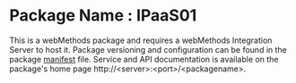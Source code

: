 # Package Name : IPaaS01
This is a webMethods package and requires a webMethods Integration Server to host it. Package versioning and configuration can be found in the package [manifest](./IPaaS01/manifest.v3) file. Service and API documentation is available on the package's home page http://&lt;server&gt;:&lt;port&gt;/&lt;packagename>.